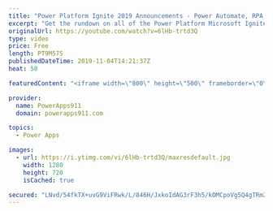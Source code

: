 ```yaml
---
title: "Power Platform Ignite 2019 Announcements - Power Automate, RPA, PBI Security, and more"
excerpt: "Get the rundown on all of the Power Platform Microsoft Ignite 2019 announcements.   Power Automate and Power Apps RPA AI • Key phrase extraction • Language detection • Text recognition • Sentiment analysis Chat bots Teams • Company app gallery, pin to left rail • More triggers and actions • Adaptive"
originalUrl: https://youtube.com/watch?v=6lHb-trtd3Q
type: video
price: Free
length: PT9M57S
publishedDateTime: 2019-11-04T14:21:37Z
heat: 50

featuredContent: "<iframe width=\"800\" height=\"500\" frameborder=\"0\" src=\"https://www.youtube.com/embed/6lHb-trtd3Q\" allow=\"accelerometer; autoplay; encrypted-media; gyroscope; picture-in-picture\" allowfullscreen></iframe>"

provider:
  name: PowerApps911
  domain: powerapps911.com

topics:
  - Power Apps

images:
  - url: https://i.ytimg.com/vi/6lHb-trtd3Q/maxresdefault.jpg
    width: 1280
    height: 720
    isCached: true

secured: "LNvd/54fkTX+uvG9ViFRwk/L/846H/JxkoIdAG3rF3h5/kOMCpoVg5Q4gTRm2F1h+SQjTt2ur+F7iA0GAripFVD/qqqlYWkiZTr7kiMbNY4kCJfyugD8FFB4Hliem///DjP0QsHFBR/xCq6I71lX5u0uSWn44MmtlPc/OPXt8Y3hpH0WoSqEQVeSpT/rVFetZ+zpW2bvDDeX04yIwMFJGn+wlniEVwuTaRj5dkayAQ2LdfhklfGMeRUKCmrmQSiwuzHzt4PC/1Epf8cWoFIU295nOpsEgKlzknVwX/u36Gnz0GGIs3r4oXsThynnrbFSh6ZwX0D759kqJixmC6QS5A5RPEVacnxo8poDjKTtrzQt1X1SaGrjiI5JESba29QkrSqeFXDNLtkx8pVUl3IEKXW+XqYXmumYwAJPKMS1mmo=;4ahwg65bQfCHeUE2KhRvMQ=="
---
```


